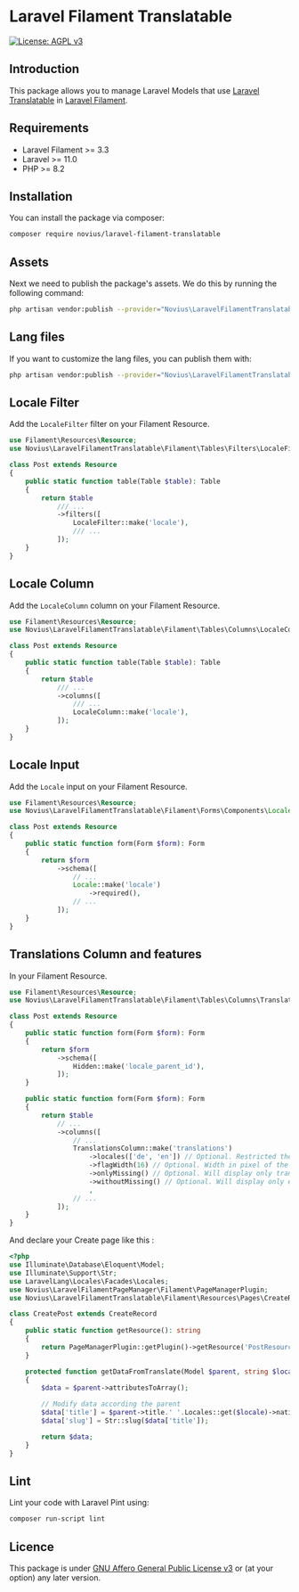 # Laravel Filament Translatable

[![License: AGPL v3](https://img.shields.io/badge/License-AGPL%20v3-blue.svg)](http://www.gnu.org/licenses/agpl-3.0)

## Introduction 

This package allows you to manage Laravel Models that use [Laravel Translatable](https://github.com/novius/laravel-translatable) in [Laravel Filament](https://filamentphp.com/).

## Requirements

* Laravel Filament >= 3.3
* Laravel >= 11.0
* PHP >= 8.2

## Installation

You can install the package via composer:

```bash
composer require novius/laravel-filament-translatable
```

## Assets

Next we need to publish the package's assets. We do this by running the following command:

```sh
php artisan vendor:publish --provider="Novius\LaravelFilamentTranslatable\LaravelFilamentTranslatableServiceProvider" --tag="public"
```

## Lang files

If you want to customize the lang files, you can publish them with:

```bash
php artisan vendor:publish --provider="Novius\LaravelFilamentTranslatable\LaravelFilamentTranslatableServiceProvider" --tag="lang"
```

## Locale Filter

Add the `LocaleFilter` filter on your Filament Resource.

```php
use Filament\Resources\Resource;
use Novius\LaravelFilamentTranslatable\Filament\Tables\Filters\LocaleFilter;

class Post extends Resource
{
    public static function table(Table $table): Table
    {
        return $table
            /// ...
            ->filters([
                LocaleFilter::make('locale'),
                /// ...
            ]);
    }
}
```

## Locale Column

Add the `LocaleColumn` column on your Filament Resource.

```php
use Filament\Resources\Resource;
use Novius\LaravelFilamentTranslatable\Filament\Tables\Columns\LocaleColumn;

class Post extends Resource
{
    public static function table(Table $table): Table
    {
        return $table
            /// ...
            ->columns([
                /// ...
                LocaleColumn::make('locale'),
            ]);
    }
}
```

## Locale Input

Add the `Locale` input on your Filament Resource.

```php
use Filament\Resources\Resource;
use Novius\LaravelFilamentTranslatable\Filament\Forms\Components\Locale;

class Post extends Resource
{
    public static function form(Form $form): Form
    {
        return $form
            ->schema([
                // ...
                Locale::make('locale')
                    ->required(),
                // ...
            ]);
    }
}
```

## Translations Column and features

In your Filament Resource.

```php
use Filament\Resources\Resource;
use Novius\LaravelFilamentTranslatable\Filament\Tables\Columns\TranslationsColumn;

class Post extends Resource
{
    public static function form(Form $form): Form
    {
        return $form
            ->schema([
                Hidden::make('locale_parent_id'),
            ]);
    }

    public static function form(Form $form): Form
    {
        return $table
            // ...
            ->columns([
                // ...
                TranslationsColumn::make('translations')
                    ->locales(['de', 'en']) // Optional. Restricted the locals displayed on this list
                    ->flagWidth(16) // Optional. Width in pixel of the flags
                    ->onlyMissing() // Optional. Will display only translations missing
                    ->withoutMissing() // Optional. Will display only existing translations
                    ,
                // ...
            ]);
    }
}
```

And declare your Create page like this :

```php
<?php
use Illuminate\Database\Eloquent\Model;
use Illuminate\Support\Str;
use LaravelLang\Locales\Facades\Locales;
use Novius\LaravelFilamentPageManager\Filament\PageManagerPlugin;
use Novius\LaravelFilamentTranslatable\Filament\Resources\Pages\CreateRecord;

class CreatePost extends CreateRecord
{
    public static function getResource(): string
    {
        return PageManagerPlugin::getPlugin()->getResource('PostResource');
    }

    protected function getDataFromTranslate(Model $parent, string $locale): array
    {
        $data = $parent->attributesToArray();

        // Modify data according the parent
        $data['title'] = $parent->title.' '.Locales::get($locale)->native;
        $data['slug'] = Str::slug($data['title']);

        return $data;
    }
}
```


## Lint

Lint your code with Laravel Pint using:

```bash
composer run-script lint
```

## Licence

This package is under [GNU Affero General Public License v3](http://www.gnu.org/licenses/agpl-3.0.html) or (at your option) any later version.
